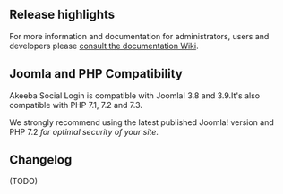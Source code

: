 ## Release highlights
 
For more information and documentation for administrators, users and developers please [consult the documentation Wiki](https://github.com/akeeba/passwordless/wiki).
 
## Joomla and PHP Compatibility

Akeeba Social Login is compatible with Joomla! 3.8 and 3.9.It's also compatible with PHP 7.1, 7.2 and 7.3.

We strongly recommend using the latest published Joomla! version and PHP 7.2 _for optimal security of your site_.

## Changelog

(TODO)